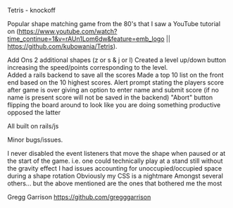 Tetris - knockoff

Popular shape matching game from the 80's that I saw a YouTube tutorial on (https://www.youtube.com/watch?time_continue=1&v=rAUn1Lom6dw&feature=emb_logo || https://github.com/kubowania/Tetris).


Add Ons
2 additional shapes (z or s & j or l)
Created a level up/down button increasing the speed/points corresponding to the level.  
Added a rails backend to save all the scores
Made a top 10 list on the front end based on the 10 highest scores. 
Alert prompt stating the players score after game is over giving an option to enter name and submit score (if no name is present score will not be saved in the backend)
"Abort" button flipping the board around to look like you are doing something productive opposed the latter


All built on rails/js

Minor bugs/issues.

I never disabled the event listeners that move the shape when paused or at the start of the game.  i.e. one could technically play at a stand still without the gravity effect
I had issues accounting for unoccupied/occupied space during a shape rotation
Obviously my CSS is a nightmare
Amongst several others... but the above mentioned are the ones that bothered me the most


Gregg Garrison
https://github.com/gregggarrison


